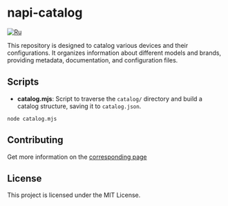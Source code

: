 # napi-catalog

[![Ru](https://img.shields.io/badge/Language-Русский-blue.svg)](README.ru-RU.md)

This repository is designed to catalog various devices and their configurations. It organizes information about different models and brands, providing metadata, documentation, and configuration files.

## Scripts

- **catalog.mjs**: Script to traverse the `catalog/` directory and build a catalog structure, saving it to `catalog.json`.

`node catalog.mjs`

## Contributing

Get more information on the [corresponding page](CONTRIBUTING.md)

## License

This project is licensed under the MIT License.
